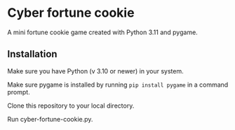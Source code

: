 # Cyber fortune cookie

A mini fortune cookie game created with Python 3.11 and pygame.

## Installation

Make sure you have Python (v 3.10 or newer) in your system.

Make sure pygame is installed by running `pip install pygame` in a command prompt. 

Clone this repository to your local directory.

Run cyber-fortune-cookie.py. 
